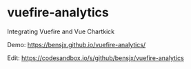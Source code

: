 # vuefire-analytics
Integrating Vuefire and Vue Chartkick

Demo: https://bensjx.github.io/vuefire-analytics/

Edit: https://codesandbox.io/s/github/bensjx/vuefire-analytics
